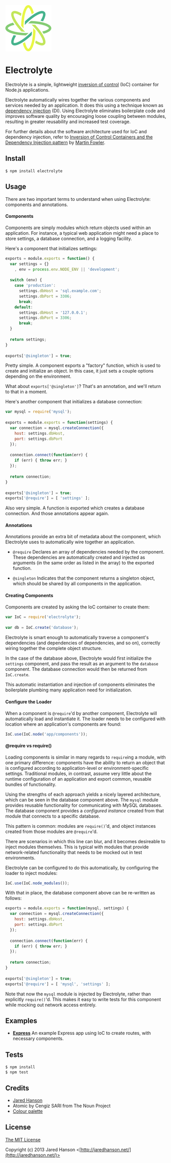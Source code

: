 ![Logo](logo.png)
# Electrolyte


Electrolyte is a simple, lightweight [inversion of control](http://en.wikipedia.org/wiki/Inversion_of_control)
(IoC) container for Node.js applications.

Electrolyte automatically wires together the various components and services
needed by an application.  It does this using a technique known as
[dependency injection](http://en.wikipedia.org/wiki/Dependency_injection) (DI).
Using Electrolyte eliminates boilerplate code and improves software quality by
encouraging loose coupling between modules, resulting in greater reusability and
increased test coverage.

For further details about the software architecture used for IoC and dependency
injection, refer to [Inversion of Control Containers and the Dependency Injection pattern](http://martinfowler.com/articles/injection.html)
by [Martin Fowler](http://martinfowler.com/).

## Install

    $ npm install electrolyte

## Usage

There are two important terms to understand when using Electrolyte:
components and annotations.

#### Components

Components are simply modules which return objects used within an application.
For instance, a typical web application might need a place to store settings, a
database connection, and a logging facility.

Here's a component that initializes settings:

```javascript
exports = module.exports = function() {
  var settings = {}
    , env = process.env.NODE_ENV || 'development';

  switch (env) {
    case 'production':
      settings.dbHost = 'sql.example.com';
      settings.dbPort = 3306;
      break;
    default:
      settings.dbHost = '127.0.0.1';
      settings.dbPort = 3306;
      break;
  }

  return settings;
}

exports['@singleton'] = true;
```

Pretty simple.  A component exports a "factory" function, which is used to
create and initialize an object.  In this case, it just sets a couple options
depending on the environment.

What about `exports['@singleton']`?  That's an annotation, and we'll return to
that in a moment.


Here's another component that initializes a database connection:

```javascript
var mysql = require('mysql');

exports = module.exports = function(settings) {
  var connection = mysql.createConnection({
    host: settings.dbHost,
    port: settings.dbPort
  });

  connection.connect(function(err) {
    if (err) { throw err; }
  });

  return connection;
}

exports['@singleton'] = true;
exports['@require'] = [ 'settings' ];
```

Also very simple.  A function is exported which creates a database connection.
And those annotations appear again.

#### Annotations

Annotations provide an extra bit of metadata about the component, which
Electrolyte uses to automatically wire together an application.

- `@require`  Declares an array of dependencies needed by the component.  These
   dependencies are automatically created and injected as arguments (in the same
   order as listed in the array) to the exported function.

- `@singleton`  Indicates that the component returns a singleton object, which
  should be shared by all components in the application.

#### Creating Components

Components are created by asking the IoC container to create them:

```javascript
var IoC = require('electrolyte');

var db = IoC.create('database');
```

Electrolyte is smart enough to automatically traverse a component's dependencies
(and dependencies of dependencies, and so on), correctly wiring together the
complete object structure.

In the case of the database above, Electrolyte would first initialize the
`settings` component, and pass the result as an argument to the `database`
component.  The database connection would then be returned from `IoC.create`.

This automatic instantiation and injection of components eliminates the
boilerplate plumbing many application need for initialization.

#### Configure the Loader

When a component is `@require`'d by another component, Electrolyte will
automatically load and instantiate it.  The loader needs to be configured with
location where an application's components are found:

```javascript
IoC.use(IoC.node('app/components'));
```

#### @require vs require()

Loading components is similar in many regards to `require`ing a module, with
one primary difference: components have the ability to return an object that
is configured according to application-level or environment-specific settings.
Traditional modules, in contrast, assume very little about the runtime
configuration of an application and export common, reusable bundles of
functionality.

Using the strengths of each approach yields a nicely layered architecture, which
can be seen in the database component above.  The `mysql` module provides
reusable functionality for communicating with MySQL databases.  The database
component provides a _configured instance_ created from that module that
connects to a specific database.

This pattern is common: modules are `require()`'d, and object instances created
from those modules are `@require`'d.

There are scenarios in which this line can blur, and it becomes desireable to
inject modules themselves.  This is typical with modules that provide
network-related functionality that needs to be mocked out in test environments.

Electrolyte can be configured to do this automatically, by configuring the loader
to inject modules:

```javascript
IoC.use(IoC.node_modules());
````

With that in place, the database component above can be re-written as follows:

```javascript
exports = module.exports = function(mysql, settings) {
  var connection = mysql.createConnection({
    host: settings.dbHost,
    port: settings.dbPort
  });

  connection.connect(function(err) {
    if (err) { throw err; }
  });

  return connection;
}

exports['@singleton'] = true;
exports['@require'] = [ 'mysql', 'settings' ];
```

Note that now the `mysql` module is injected by Electrolyte, rather than
explicitly `require()`'d.  This makes it easy to write tests for this component
while mocking out network access entirely.

## Examples

- __[Express](https://github.com/jaredhanson/electrolyte/tree/master/examples/express)__
  An example Express app using IoC to create routes, with necessary components.

## Tests

    $ npm install
    $ npm test

## Credits

  - [Jared Hanson](http://github.com/jaredhanson)
  - Atomic by Cengiz SARI from The Noun Project
  - [Colour palette](http://www.colourlovers.com/palette/912371/Electrolytes)

## License

[The MIT License](http://opensource.org/licenses/MIT)

Copyright (c) 2013 Jared Hanson <[http://jaredhanson.net/](http://jaredhanson.net/)>
